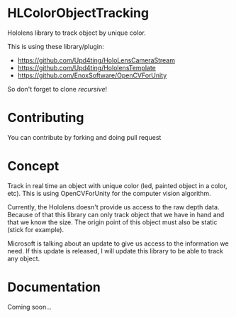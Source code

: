 # HLColorObjectTracking
Hololens library to track object by unique color. 

This is using these library/plugin:

-	https://github.com/Upd4ting/HoloLensCameraStream
-	https://github.com/Upd4ting/HololensTemplate
-	https://github.com/EnoxSoftware/OpenCVForUnity

So don't forget to clone *recursive*!

# Contributing

You can contribute by forking and doing pull request

# Concept 

Track in real time an object with unique color (led, painted object in a color, etc).
This is using OpenCVForUnity for the computer vision algorithm.

Currently, the Hololens doesn't provide us access to the raw depth data.
Because of that this library can only track object that we have in hand and that we know the size. 
The origin point of this object must also be static (stick for example).

Microsoft is talking about an update to give us access to the information we need.
If this update is released, I will update this library to be able to track any object.

# Documentation

Coming soon...